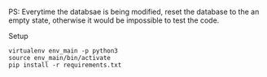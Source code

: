 PS:
Everytime the databsae is being modified, reset the database to the an empty state, otherwise it would be impossible to test the code.

Setup
```
virtualenv env_main -p python3
source env_main/bin/activate
pip install -r requirements.txt
```
